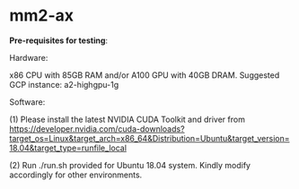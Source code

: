 # mm2-ax
**Pre-requisites for testing**:

Hardware:

x86 CPU with 85GB RAM and/or A100 GPU with 40GB DRAM.
Suggested GCP instance: a2-highgpu-1g

Software:


(1) Please install the latest NVIDIA CUDA Toolkit and driver from https://developer.nvidia.com/cuda-downloads?target_os=Linux&target_arch=x86_64&Distribution=Ubuntu&target_version=18.04&target_type=runfile_local


(2) Run ./run.sh provided for Ubuntu 18.04 system. Kindly modify accordingly for other environments.
